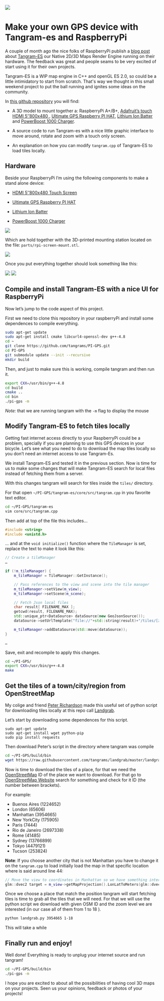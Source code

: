 
![](imgs/ui.gif)

# Make your own GPS device with Tangram-es and RaspberryPi

A couple of month ago the nice folks of RaspberryPi publish a [blog post](https://www.raspberrypi.org/tangram-an-open-source-map-rendering-library/) about [Tangram-ES](https://github.com/tangrams/tangram-es) our Native 2D/3D Maps Render Engine running on their hardware. The feedback was great and people seams to be very excited of start using it for their own projects.

Tangram-ES is a WIP map engine in C++ and openGL ES 2.0, so could be a little intimidatory to start from scratch. That's way we thought in this small weekend project to put the ball running and ignites some ideas on the community.

In [this github repository](https://github.com/tangrams/PI-GPS) you will find:

- A 3D model to mount together a: RaspberryPi A+/B+, [Adafruit’s touch HDMI 5’’800x480 ](https://www.adafruit.com/product/2260), [Ultimate GPS Raspberry PI HAT](https://www.adafruit.com/products/2324), [Lithium Ion Batter](https://www.adafruit.com/products/353) and [PowerBoost 1000 Charger](https://www.adafruit.com/products/2465).

- A source code to run Tangram-es with a nice little graphic interface to move around, rotate and zoom with a touch only screen.

- An explanation on how you can modify ```tangram.cpp``` of Tangram-ES to load tiles locally.

## Hardware

Beside your RaspberryPi I’m using the following components to make a stand alone device:

- [HDMI 5’’800x480 Touch Screen](https://www.adafruit.com/product/2260)

- [Ultimate GPS Raspberry PI HAT](https://www.adafruit.com/products/2324)

- [Lithium Ion Batter](https://www.adafruit.com/products/353) 

- [PowerBoost 1000 Charger](https://www.adafruit.com/products/2465)

![](imgs/hardware.jpg)

Which are hold together with the 3D-printed mounting station located on the file: ```parts/rpi-screen-mount.stl```.

![](imgs/mount.png)

Once you put everything together should look something like this:

![](imgs/front.jpg)
![](imgs/back.jpg)

## Compile and install Tangram-ES with a nice UI for RaspberryPi

Now let’s jump to the code aspect of this project.

First we need to clone this repository in your raspberryPi and install some dependences to compile everything.

```bash
sudo apt-get update
sudo apt-get install cmake libcurl4-openssl-dev g++-4.8
cd ~
git clone https://github.com/tangrams/PI-GPS.git
cd PI-GPS
git submodule update --init --recursive
mkdir build
```

Then, and just to make sure this is working, compile tangram and then run it.

```bash
export CXX=/usr/bin/g++-4.8
cd build
cmake ..
cd bin
./pi-gps -m
```

*Note:* that we are running tangram with the ```-m``` flag to display the mouse

## Modify Tangram-ES to fetch tiles locally

Getting fast internet access directly to your RaspberryPi could be a problem, specially if you are planning to use this GPS devices in your bicycle. Let’s see what you need to do to download the map tiles locally so you don’t need an internet access to use Tangram-Es.

We install Tangram-ES and tested it in the previous section. Now is time for us to make some changes that will make Tangram-ES search for local files instead of fetching them from a server.

With this changes tangram will search for tiles inside the ```tiles/``` directory.

For that open ```~/PI-GPS/tangram-es/core/src/tangram.cpp``` in you favorite text editor.

```bash
cd ~/PI-GPS/tangram-es
vim core/src/tangram.cpp
```

Then add at top of the file this includes…

```cpp
#include <string>
#include <unistd.h>
```

… and at the ```void initialize()``` function where the ```TileManager``` is set, replace the text to make it look like this:

```cpp
// Create a tileManager
…

if (!m_tileManager) {
    m_tileManager = TileManager::GetInstance();

    // Pass references to the view and scene into the tile manager
    m_tileManager->setView(m_view);
    m_tileManager->setScene(m_scene);

    // Fetch Json local files
    char result[ FILENAME_MAX ];
    getcwd(result, FILENAME_MAX);
    std::unique_ptr<DataSource> dataSource(new GeoJsonSource());
    dataSource->setUrlTemplate("file://"+std::string(result)+"/tiles/[z]-[x]-[y].json");

    m_tileManager->addDataSource(std::move(dataSource));
}

…
```

Save, exit and recompile to apply this changes.

```bash
cd ~/PI-GPS/
export CXX=/usr/bin/g++-4.8
make
```

## Get the tiles of a town/city/region from OpenStreetMap 

My colige and friend [Peter Richardson](https://twitter.com/meetar) made this useful set of python script for downloading tiles locally at this repo call [Landgrab](https://github.com/tangrams/landgrab). 

Let’s start by downloading some dependences for this script.

```
sudo apt-get update
sudo apt-get install wget python-pip
sudo pip install requests
```

Then download Peter’s script in the directory where tangram was compile

```bash
cd ~/PI-GPS/build/bin
wget https://raw.githubusercontent.com/tangrams/landgrab/master/landgrab.py
```

Now is time to download the tiles of a place, for that we need the [OpenStreetMap](http://www.openstreetmap.org/) ID of the place we want to download. For that go to [OpenStreetMap Website](http://www.openstreetmap.org/) search for something and check for it ID (the number between brackets).

For example:

* Buenos Aires (1224652)
* London (65606)
* Manhattan (3954665)
* New YorkCity (175905)
* Paris (7444)
* Rio de Janeiro (2697338)
* Rome (41485)
* Sydney (13766899)
* Tokyo (4479121)
* Tucson (253824)

**Note**: If you choose another city that is not Manhattan you have to change it on the ```tangram.cpp``` to load initially load the map in that specific location where is said around line 44:

```cpp
// Move the view to coordinates in Manhattan so we have something interesting to test
glm::dvec2 target = m_view->getMapProjection().LonLatToMeters(glm::dvec2(-74.00796, 40.70361));
```

Once we choose a place that match the position tangram will start fetching tiles is time to grab all the tiles that we will need. For that we will use the python script we download with given OSM ID and the zoom level we are interested (in our case all of them from 1 to 18 ).

```bash
python landgrab.py 3954665 1-18
```

This will take a while 

## Finally run and enjoy!

Well done! Everything is ready to unplug your internet source and run tangram! 

```bash
cd ~/PI-GPS/build/bin
./pi-gps -m
```

I hope you are excited to about all the possibilities of having cool 3D maps on your projects. Seen us your opinions, feedback or photos of your projects!